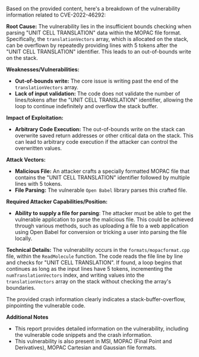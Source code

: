 Based on the provided content, here's a breakdown of the vulnerability information related to CVE-2022-46292:

**Root Cause:**
The vulnerability lies in the insufficient bounds checking when parsing "UNIT CELL TRANSLATION" data within the MOPAC file format. Specifically, the `translationVectors` array, which is allocated on the stack, can be overflown by repeatedly providing lines with 5 tokens after the "UNIT CELL TRANSLATION" identifier. This leads to an out-of-bounds write on the stack.

**Weaknesses/Vulnerabilities:**
- **Out-of-bounds write:** The core issue is writing past the end of the `translationVectors` array.
- **Lack of input validation:** The code does not validate the number of lines/tokens after the "UNIT CELL TRANSLATION" identifier, allowing the loop to continue indefinitely and overflow the stack buffer.

**Impact of Exploitation:**
- **Arbitrary Code Execution:** The out-of-bounds write on the stack can overwrite saved return addresses or other critical data on the stack. This can lead to arbitrary code execution if the attacker can control the overwritten values.

**Attack Vectors:**
- **Malicious File:** An attacker crafts a specially formatted MOPAC file that contains the "UNIT CELL TRANSLATION" identifier followed by multiple lines with 5 tokens.
- **File Parsing:** The vulnerable `Open Babel` library parses this crafted file.

**Required Attacker Capabilities/Position:**
- **Ability to supply a file for parsing**: The attacker must be able to get the vulnerable application to parse the malicious file. This could be achieved through various methods, such as uploading a file to a web application using Open Babel for conversion or tricking a user into parsing the file locally.

**Technical Details:**
The vulnerability occurs in the `formats/mopacformat.cpp` file, within the `ReadMolecule` function. The code reads the file line by line and checks for "UNIT CELL TRANSLATION".  If found, a loop begins that continues as long as the input lines have 5 tokens, incrementing the `numTranslationVectors` index, and writing values into the `translationVectors` array on the stack without checking the array's boundaries.

The provided crash information clearly indicates a stack-buffer-overflow, pinpointing the vulnerable code.

**Additional Notes**
- This report provides detailed information on the vulnerability, including the vulnerable code snippets and the crash information.
- This vulnerability is also present in MSI, MOPAC (Final Point and Derivatives), MOPAC Cartesian and Gaussian file formats.